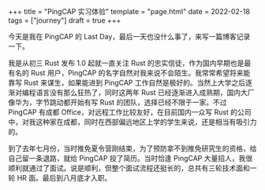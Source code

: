 +++
title = "PingCAP 实习体验"
template = "page.html"
date = 2022-02-18
tags = ["journey"]
draft = true
+++

今天是我在 PingCAP 的 Last Day，最后一天也没什么事了，来写一篇博客记录一下。

<!--more-->

我是从初三 Rust 发布 1.0 起就一直关注 Rust 的忠实信徒，作为国内早期也是最有名的 Rust 用户，PingCAP 的名字自然对我来说不会陌生。我常常希望将来能靠写 Rust 来谋生，如果能进到 PingCAP 工作自然是极好的。当然上大学之后逐渐对编程语言没有那么狂热了，同时这两年 Rust 已经逐渐进入成熟期，国内大厂像华为，字节跳动都开始有写 Rust 的团队，选择已经不限于一家。不过 PingCAP 有成都 Office，对远程工作比较友好，在目前国内一众写 Rust 的公司中，对我这种家在成都，同时在西部偏远地区上学的学生来说，还是相当有吸引力的。

到了去年七月份，当时推免夏令营刚结束，为了预防拿不到推免研究生的资格，给自己留一条退路，就给 PingCAP 投了简历。当时恰逢 PingCAP 大量招人，我很顺利就通过了面试。说是顺利，但整个面试流程还挺长的，总共有三轮技术面和一轮 HR 面。最后到八月底才入职。
